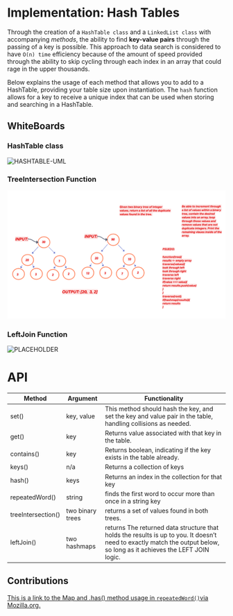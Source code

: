# Implementation: Hash Tables

Through the creation of a `HashTable class` and a `LinkedList class` with accompanying *methods*, the ability to find **key-value pairs** through the passing of a key is possible. This approach to data search is considered to have `O(n) time` efficiency because of the amount of speed provided through the ability to skip cycling through each index in an array that could rage in the upper thousands. 

Below explains the usage of each method that allows you to add to a HashTable, providing your table size upon instantiation. The `hash` function allows for a key to receive a unique index that can be used when storing and searching in a HashTable.

## WhiteBoards

### HashTable class

<img width="1271" alt="HASHTABLE-UML" src="https://user-images.githubusercontent.com/90294860/166173212-a75aa52e-7438-4c8f-b55b-c1e6d9e67b85.png">

### TreeIntersection Function

![Tree-intersection-UML](./assets/Tree-intersection-UML.png)

### LeftJoin Function

![PLACEHOLDER]()

# API

| Method         | Argument         | Functionality                                                                                                     |
|----------------|------------------|-------------------------------------------------------------------------------------------------------------------|
| set()   | key, value                | This method should hash the key, and set the key and value pair in the table, handling collisions as needed.                                      |
| get()     |  key            | Returns value associated with that key in the table.           |
| contains()       |  key            | Returns boolean, indicating if the key exists in the table already.                           |
|  keys()     | n/a              | Returns a collection of keys |
| hash()       | keys        | Returns an index in the collection for that key                                                    |
| repeatedWord()       | string        | finds the first word to occur more than once in a string key                                                    |
| treeIntersection()       | two binary trees       | returns a set of values found in both trees.
| leftJoin()       | two hashmaps       | returns The returned data structure that holds the results is up to you. It doesn’t need to exactly match the output below, so long as it achieves the LEFT JOIN logic.

## Contributions 
[This is a link to the Map and .has() method usage in `repeatedWord()`via Mozilla.org.](https://developer.mozilla.org/en-US/docs/Web/JavaScript/Reference/Global_Objects/Map/has)
